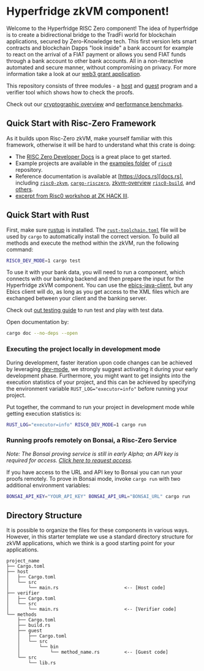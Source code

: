 # Hyperfridge zkVM component!

Welcome to the Hyperfridge RISC Zero component! The idea of hyperfridge is to create a bidirectional bridge to the TradFi world for blockchain applications, secured by Zero-Knowledge tech. This first version lets smart contracts and blockchain Dapps "look inside" a bank account for example to react on the arrival of a FIAT payment or allows you send FIAT funds through a bank account to other bank accounts. All in a non-iteractive automated and secure manner, without compromising on privacy. For more information take a look at our [web3 grant application](https://github.com/w3f/Grants-Program/blob/master/applications/hyperfridge.md).

This repository consists of three modules - a [host](docs/host.md) and [guest](docs/guest-hyperfridge.md) program and a verifier tool which shows how to check the proofs.

Check out our [cryptographic overview](docs/crypto.md) and [performance benchmarks](docs/runtime.md).


## Quick Start with Risc-Zero Framework

As it builds upon Risc-Zero zkVM, make yourself familiar with this framework, otherwise it will be hard to understand what this crate is doing: 

- The [RISC Zero Developer Docs][dev-docs] is a great place to get started.
- Example projects are available in the [examples folder][examples] of
  [`risc0`][risc0-repo] repository.
- Reference documentation is available at [https://docs.rs][docs.rs], including
  [`risc0-zkvm`][risc0-zkvm], [`cargo-risczero`][cargo-risczero], [zkvm-overview][zkvm-overview]
  [`risc0-build`][risc0-build], and [others][crates].
- [excerpt from Risc0 workshop at ZK HACK III][zkhack-iii].


## Quick Start with Rust


First, make sure [rustup] is installed. The [`rust-toolchain.toml`][rust-toolchain] file will be used by `cargo` to
automatically install the correct version. To build all methods and execute the method within the zkVM, run the following
command:

```bash
RISC0_DEV_MODE=1 cargo test
```

To use it with your bank data, you will need to run a component, which connects with our banking backend and then prepare the input for the Hyperfridge zkVM component. You can use the [ebics-java-client][ebics-java-client], but any Ebics client will do, as long as you get access to the XML files which are exchanged between your client and the banking server.

Check out [out testing guide](docs/INSTRUCTIONS.md) to run test and play with test data.

Open documentation by:

```bash
cargo doc --no-deps --open
```

### Executing the project locally in development mode

During development, faster iteration upon code changes can be achieved by leveraging [dev-mode], we strongly suggest activating it during your early development phase. Furthermore, you might want to get insights into the execution statistics of your project, and this can be achieved by specifying the environment variable `RUST_LOG="executor=info"` before running your project.

Put together, the command to run your project in development mode while getting execution statistics is:

```bash
RUST_LOG="executor=info" RISC0_DEV_MODE=1 cargo run
```

### Running proofs remotely on Bonsai, a Risc-Zero Service

_Note: The Bonsai proving service is still in early Alpha; an API key is
required for access. [Click here to request access][bonsai access]._

If you have access to the URL and API key to Bonsai you can run your proofs
remotely. To prove in Bonsai mode, invoke `cargo run` with two additional
environment variables:

```bash
BONSAI_API_KEY="YOUR_API_KEY" BONSAI_API_URL="BONSAI_URL" cargo run
```

## Directory Structure

It is possible to organize the files for these components in various ways.
However, in this starter template we use a standard directory structure for zkVM
applications, which we think is a good starting point for your applications.

```text
project_name
├── Cargo.toml
├── host
│   ├── Cargo.toml
│   └── src
│       └── main.rs                        <-- [Host code]
├── verifier
│   ├── Cargo.toml
│   └── src
│       └── main.rs                        <-- [Verifier code]
└── methods
    ├── Cargo.toml
    ├── build.rs
    ├── guest
    │   ├── Cargo.toml
    │   └── src
    │       └── bin
    │           └── method_name.rs         <-- [Guest code]
    └── src
        └── lib.rs
```



[bonsai access]: https://bonsai.xyz/apply
[cargo-risczero]: https://docs.rs/cargo-risczero
[crates]: https://github.com/risc0/risc0/blob/main/README.md#rust-binaries
[dev-docs]: https://dev.risczero.com
[dev-mode]: https://dev.risczero.com/api/zkvm/dev-mode
[docs.rs]: https://docs.rs/releases/search?query=risc0
[examples]: https://github.com/risc0/risc0/tree/main/examples
[risc0-build]: https://docs.rs/risc0-build
[risc0-repo]: https://www.github.com/risc0/risc0
[risc0-zkvm]: https://docs.rs/risc0-zkvm
[rustup]: https://rustup.rs
[rust-toolchain]: rust-toolchain.toml
[zkvm-overview]: https://dev.risczero.com/zkvm
[zkhack-iii]: https://www.youtube.com/watch?v=Yg_BGqj_6lg&list=PLcPzhUaCxlCgig7ofeARMPwQ8vbuD6hC5&index=5
[ebics-java-client]: https://bonsai.xyz/apply